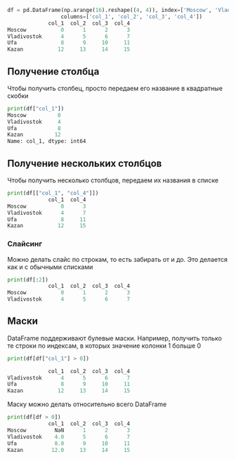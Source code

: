 ```python
df = pd.DataFrame(np.arange(16).reshape((4, 4)), index=['Moscow', 'Vladivostok', 'Ufa', 'Kazan'], 
                 columns=['col_1', 'col_2', 'col_3', 'col_4'])
             col_1  col_2  col_3  col_4
Moscow           0      1      2      3
Vladivostok      4      5      6      7
Ufa              8      9     10     11
Kazan           12     13     14     15
```
## Получение столбца
Чтобы получить столбец, просто передаем его название в квадратные скобки
```python
print(df["col_1"])
Moscow          0
Vladivostok     4
Ufa             8
Kazan          12
Name: col_1, dtype: int64
```
## Получение нескольких столбцов
Чтобы получить несколько столбцов, передаем их названия в списке 
```python
print(df[["col_1", "col_4"]])
             col_1  col_4
Moscow           0      3
Vladivostok      4      7
Ufa              8     11
Kazan           12     15
```
### Слайсинг
Можно делать слайс по строкам, то есть забирать от и до. Это делается как и с обычными списками
```python
print(df[:2])
             col_1  col_2  col_3  col_4
Moscow           0      1      2      3
Vladivostok      4      5      6      7
```
## Маски
DataFrame поддерживают булевые маски. Например, получить только те строки по индексам, в которых значение колонки 1 больше 0
```python
print(df[df["col_1"] > 0])

             col_1  col_2  col_3  col_4
Vladivostok      4      5      6      7
Ufa              8      9     10     11
Kazan           12     13     14     15
```
Маску можно делать относительно всего DataFrame
```python
print(df[df > 0])
             col_1  col_2  col_3  col_4
Moscow         NaN      1      2      3
Vladivostok    4.0      5      6      7
Ufa            8.0      9     10     11
Kazan         12.0     13     14     15
```